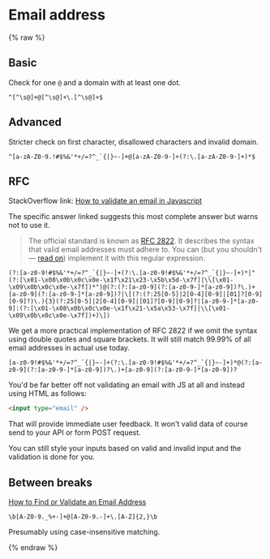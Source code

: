 # Email address

{% raw %}


## Basic

Check for one `@` and a domain with at least one dot.

```re
^[^\s@]+@[^\s@]+\.[^\s@]+$
```


## Advanced

Stricter check on first character, disallowed characters and invalid domain.

```re
^[a-zA-Z0-9.!#$%&'*+/=?^_`{|}~-]+@[a-zA-Z0-9-]+(?:\.[a-zA-Z0-9-]+)*$
```

## RFC

StackOverflow link: [How to validate an email in Javascript](https://stackoverflow.com/a/1373724)

The specific answer linked suggests this most complete answer but warns not to use it.

> The official standard is known as [RFC 2822][]. It describes the syntax that valid email addresses must adhere to. You can (but you shouldn't — [read on][]) implement it with this regular expression.

[RFC 2822]: https://tools.ietf.org/html/rfc2822#section-3.4.1
[read on]: http://www.regular-expressions.info/email.html

```re
(?:[a-z0-9!#$%&'*+/=?^_`{|}~-]+(?:\.[a-z0-9!#$%&'*+/=?^_`{|}~-]+)*|"(?:[\x01-\x08\x0b\x0c\x0e-\x1f\x21\x23-\x5b\x5d-\x7f]|\\[\x01-\x09\x0b\x0c\x0e-\x7f])*")@(?:(?:[a-z0-9](?:[a-z0-9-]*[a-z0-9])?\.)+[a-z0-9](?:[a-z0-9-]*[a-z0-9])?|\[(?:(?:25[0-5]|2[0-4][0-9]|[01]?[0-9][0-9]?)\.){3}(?:25[0-5]|2[0-4][0-9]|[01]?[0-9][0-9]?|[a-z0-9-]*[a-z0-9]:(?:[\x01-\x08\x0b\x0c\x0e-\x1f\x21-\x5a\x53-\x7f]|\\[\x01-\x09\x0b\x0c\x0e-\x7f])+)\])
```

We get a more practical implementation of RFC 2822 if we omit the syntax using double quotes and square brackets. It will still match 99.99% of all email addresses in actual use today.

```re
[a-z0-9!#$%&'*+/=?^_`{|}~-]+(?:\.[a-z0-9!#$%&'*+/=?^_`{|}~-]+)*@(?:[a-z0-9](?:[a-z0-9-]*[a-z0-9])?\.)+[a-z0-9](?:[a-z0-9-]*[a-z0-9])?
```

You'd be far better off not validating an email with JS at all and instead using HTML as follows:

```html
<input type="email" />
```

That will provide immediate user feedback. It won't valid data of course send to your API or form POST request.

You can still style your inputs based on valid and invalid input and the validation is done for you.


## Between breaks

[How to Find or Validate an Email Address](http://www.regular-expressions.info/email.html)

```re
\b[A-Z0-9._%+-]+@[A-Z0-9.-]+\.[A-Z]{2,}\b
```

Presumably using case-insensitive matching.

{% endraw %}
